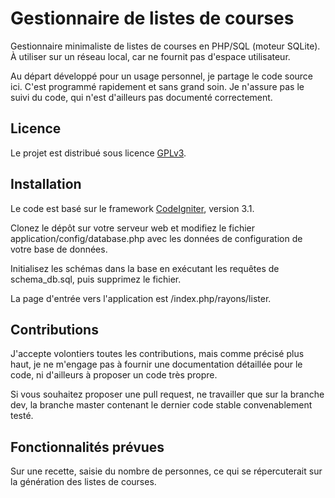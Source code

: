 # Gestionnaire de listes de courses
Gestionnaire minimaliste de listes de courses en PHP/SQL (moteur SQLite). À utiliser sur un réseau local, car ne fournit pas d'espace utilisateur.

Au départ développé pour un usage personnel, je partage le code source ici. C'est programmé rapidement et sans grand soin. Je n'assure pas le suivi du code, qui n'est d'ailleurs pas documenté correctement.

## Licence
Le projet est distribué sous licence [GPLv3](https://www.gnu.org/licenses/gpl-3.0.fr.html).

## Installation
Le code est basé sur le framework [CodeIgniter](https://codeigniter.com/), version 3.1.

Clonez le dépôt sur votre serveur web et modifiez le fichier application/config/database.php avec les données de configuration de votre base de données.

Initialisez les schémas dans la base en exécutant les requêtes de schema_db.sql, puis supprimez le fichier.

La page d'entrée vers l'application est /index.php/rayons/lister.

## Contributions
J'accepte volontiers toutes les contributions, mais comme précisé plus haut, je ne m'engage pas à fournir une documentation détaillée pour le code, ni d'ailleurs à proposer un code très propre.

Si vous souhaitez proposer une pull request, ne travailler que sur la branche dev, la branche master contenant le dernier code stable convenablement testé.

## Fonctionnalités prévues
Sur une recette, saisie du nombre de personnes, ce qui se répercuterait sur la génération des listes de courses.

